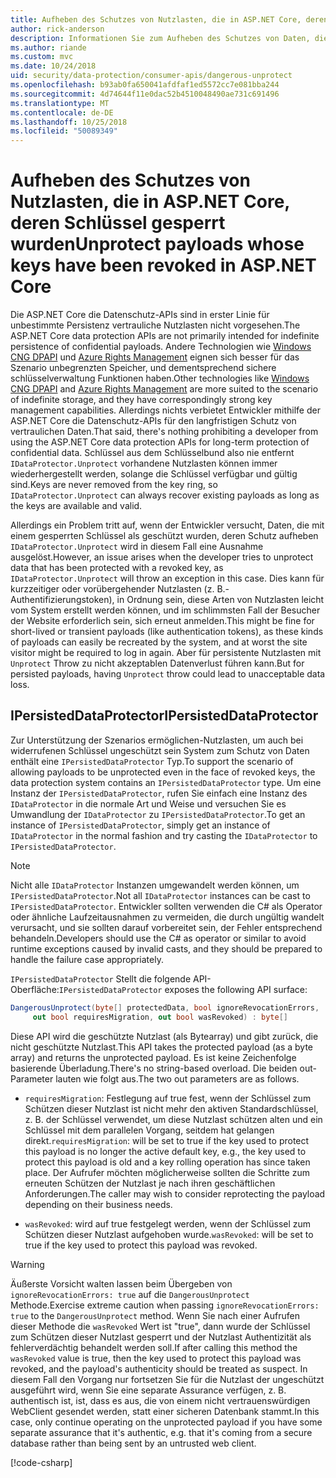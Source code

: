 ```yaml
---
title: Aufheben des Schutzes von Nutzlasten, die in ASP.NET Core, deren Schlüssel gesperrt wurden
author: rick-anderson
description: Informationen Sie zum Aufheben des Schutzes von Daten, die mit den Schlüsseln, die seit, in einer ASP.NET Core-app gesperrt wurden geschützt.
ms.author: riande
ms.custom: mvc
ms.date: 10/24/2018
uid: security/data-protection/consumer-apis/dangerous-unprotect
ms.openlocfilehash: b93ab0fa650041afdfaf1ed5572cc7e081bba244
ms.sourcegitcommit: 4d74644f11e0dac52b4510048490ae731c691496
ms.translationtype: MT
ms.contentlocale: de-DE
ms.lasthandoff: 10/25/2018
ms.locfileid: "50089349"
---
```

# <a name="unprotect-payloads-whose-keys-have-been-revoked-in-aspnet-core"></a><span data-ttu-id="45983-103">Aufheben des Schutzes von Nutzlasten, die in ASP.NET Core, deren Schlüssel gesperrt wurden</span><span class="sxs-lookup"><span data-stu-id="45983-103">Unprotect payloads whose keys have been revoked in ASP.NET Core</span></span>


<a name="data-protection-consumer-apis-dangerous-unprotect"></a>

<span data-ttu-id="45983-104">Die ASP.NET Core die Datenschutz-APIs sind in erster Linie für unbestimmte Persistenz vertrauliche Nutzlasten nicht vorgesehen.</span><span class="sxs-lookup"><span data-stu-id="45983-104">The ASP.NET Core data protection APIs are not primarily intended for indefinite persistence of confidential payloads.</span></span> <span data-ttu-id="45983-105">Andere Technologien wie [Windows CNG DPAPI](https://msdn.microsoft.com/library/windows/desktop/hh706794%28v=vs.85%29.aspx) und [Azure Rights Management](/rights-management/) eignen sich besser für das Szenario unbegrenzten Speicher, und dementsprechend sichere schlüsselverwaltung Funktionen haben.</span><span class="sxs-lookup"><span data-stu-id="45983-105">Other technologies like [Windows CNG DPAPI](https://msdn.microsoft.com/library/windows/desktop/hh706794%28v=vs.85%29.aspx) and [Azure Rights Management](/rights-management/) are more suited to the scenario of indefinite storage, and they have correspondingly strong key management capabilities.</span></span> <span data-ttu-id="45983-106">Allerdings nichts verbietet Entwickler mithilfe der ASP.NET Core die Datenschutz-APIs für den langfristigen Schutz von vertraulichen Daten.</span><span class="sxs-lookup"><span data-stu-id="45983-106">That said, there's nothing prohibiting a developer from using the ASP.NET Core data protection APIs for long-term protection of confidential data.</span></span> <span data-ttu-id="45983-107">Schlüssel aus dem Schlüsselbund also nie entfernt `IDataProtector.Unprotect` vorhandene Nutzlasten können immer wiederhergestellt werden, solange die Schlüssel verfügbar und gültig sind.</span><span class="sxs-lookup"><span data-stu-id="45983-107">Keys are never removed from the key ring, so `IDataProtector.Unprotect` can always recover existing payloads as long as the keys are available and valid.</span></span>

<span data-ttu-id="45983-108">Allerdings ein Problem tritt auf, wenn der Entwickler versucht, Daten, die mit einem gesperrten Schlüssel als geschützt wurden, deren Schutz aufheben `IDataProtector.Unprotect` wird in diesem Fall eine Ausnahme ausgelöst.</span><span class="sxs-lookup"><span data-stu-id="45983-108">However, an issue arises when the developer tries to unprotect data that has been protected with a revoked key, as `IDataProtector.Unprotect` will throw an exception in this case.</span></span> <span data-ttu-id="45983-109">Dies kann für kurzzeitiger oder vorübergehender Nutzlasten (z. B.-Authentifizierungstoken), in Ordnung sein, diese Arten von Nutzlasten leicht vom System erstellt werden können, und im schlimmsten Fall der Besucher der Website erforderlich sein, sich erneut anmelden.</span><span class="sxs-lookup"><span data-stu-id="45983-109">This might be fine for short-lived or transient payloads (like authentication tokens), as these kinds of payloads can easily be recreated by the system, and at worst the site visitor might be required to log in again.</span></span> <span data-ttu-id="45983-110">Aber für persistente Nutzlasten mit `Unprotect` Throw zu nicht akzeptablen Datenverlust führen kann.</span><span class="sxs-lookup"><span data-stu-id="45983-110">But for persisted payloads, having `Unprotect` throw could lead to unacceptable data loss.</span></span>

## <a name="ipersisteddataprotector"></a><span data-ttu-id="45983-111">IPersistedDataProtector</span><span class="sxs-lookup"><span data-stu-id="45983-111">IPersistedDataProtector</span></span>

<span data-ttu-id="45983-112">Zur Unterstützung der Szenarios ermöglichen-Nutzlasten, um auch bei widerrufenen Schlüssel ungeschützt sein System zum Schutz von Daten enthält eine `IPersistedDataProtector` Typ.</span><span class="sxs-lookup"><span data-stu-id="45983-112">To support the scenario of allowing payloads to be unprotected even in the face of revoked keys, the data protection system contains an `IPersistedDataProtector` type.</span></span> <span data-ttu-id="45983-113">Um eine Instanz der `IPersistedDataProtector`, rufen Sie einfach eine Instanz des `IDataProtector` in die normale Art und Weise und versuchen Sie es Umwandlung der `IDataProtector` zu `IPersistedDataProtector`.</span><span class="sxs-lookup"><span data-stu-id="45983-113">To get an instance of `IPersistedDataProtector`, simply get an instance of `IDataProtector` in the normal fashion and try casting the `IDataProtector` to `IPersistedDataProtector`.</span></span>

> [!NOTE]
> <span data-ttu-id="45983-114">Nicht alle `IDataProtector` Instanzen umgewandelt werden können, um `IPersistedDataProtector`.</span><span class="sxs-lookup"><span data-stu-id="45983-114">Not all `IDataProtector` instances can be cast to `IPersistedDataProtector`.</span></span> <span data-ttu-id="45983-115">Entwickler sollten verwenden die C# als Operator oder ähnliche Laufzeitausnahmen zu vermeiden, die durch ungültig wandelt verursacht, und sie sollten darauf vorbereitet sein, der Fehler entsprechend behandeln.</span><span class="sxs-lookup"><span data-stu-id="45983-115">Developers should use the C# as operator or similar to avoid runtime exceptions caused by invalid casts, and they should be prepared to handle the failure case appropriately.</span></span>

<span data-ttu-id="45983-116">`IPersistedDataProtector` Stellt die folgende API-Oberfläche:</span><span class="sxs-lookup"><span data-stu-id="45983-116">`IPersistedDataProtector` exposes the following API surface:</span></span>

```csharp
DangerousUnprotect(byte[] protectedData, bool ignoreRevocationErrors,
     out bool requiresMigration, out bool wasRevoked) : byte[]
```

<span data-ttu-id="45983-117">Diese API wird die geschützte Nutzlast (als Bytearray) und gibt zurück, die nicht geschützte Nutzlast.</span><span class="sxs-lookup"><span data-stu-id="45983-117">This API takes the protected payload (as a byte array) and returns the unprotected payload.</span></span> <span data-ttu-id="45983-118">Es ist keine Zeichenfolge basierende Überladung.</span><span class="sxs-lookup"><span data-stu-id="45983-118">There's no string-based overload.</span></span> <span data-ttu-id="45983-119">Die beiden out-Parameter lauten wie folgt aus.</span><span class="sxs-lookup"><span data-stu-id="45983-119">The two out parameters are as follows.</span></span>

* <span data-ttu-id="45983-120">`requiresMigration`: Festlegung auf true fest, wenn der Schlüssel zum Schützen dieser Nutzlast ist nicht mehr den aktiven Standardschlüssel, z. B. der Schlüssel verwendet, um diese Nutzlast schützen alten und ein Schlüssel mit dem parallelen Vorgang, seitdem hat gelangen direkt.</span><span class="sxs-lookup"><span data-stu-id="45983-120">`requiresMigration`: will be set to true if the key used to protect this payload is no longer the active default key, e.g., the key used to protect this payload is old and a key rolling operation has since taken place.</span></span> <span data-ttu-id="45983-121">Der Aufrufer möchten möglicherweise sollten die Schritte zum erneuten Schützen der Nutzlast je nach ihren geschäftlichen Anforderungen.</span><span class="sxs-lookup"><span data-stu-id="45983-121">The caller may wish to consider reprotecting the payload depending on their business needs.</span></span>

* <span data-ttu-id="45983-122">`wasRevoked`: wird auf true festgelegt werden, wenn der Schlüssel zum Schützen dieser Nutzlast aufgehoben wurde.</span><span class="sxs-lookup"><span data-stu-id="45983-122">`wasRevoked`: will be set to true if the key used to protect this payload was revoked.</span></span>

>[!WARNING]
> <span data-ttu-id="45983-123">Äußerste Vorsicht walten lassen beim Übergeben von `ignoreRevocationErrors: true` auf die `DangerousUnprotect` Methode.</span><span class="sxs-lookup"><span data-stu-id="45983-123">Exercise extreme caution when passing `ignoreRevocationErrors: true` to the `DangerousUnprotect` method.</span></span> <span data-ttu-id="45983-124">Wenn Sie nach einer Aufrufen dieser Methode die `wasRevoked` Wert ist "true", dann wurde der Schlüssel zum Schützen dieser Nutzlast gesperrt und der Nutzlast Authentizität als fehlerverdächtig behandelt werden soll.</span><span class="sxs-lookup"><span data-stu-id="45983-124">If after calling this method the `wasRevoked` value is true, then the key used to protect this payload was revoked, and the payload's authenticity should be treated as suspect.</span></span> <span data-ttu-id="45983-125">In diesem Fall den Vorgang nur fortsetzen Sie für die Nutzlast der ungeschützt ausgeführt wird, wenn Sie eine separate Assurance verfügen, z. B. authentisch ist, ist, dass es aus, die von einem nicht vertrauenswürdigen WebClient gesendet werden, statt einer sicheren Datenbank stammt.</span><span class="sxs-lookup"><span data-stu-id="45983-125">In this case, only continue operating on the unprotected payload if you have some separate assurance that it's authentic, e.g. that it's coming from a secure database rather than being sent by an untrusted web client.</span></span>

[!code-csharp[](dangerous-unprotect/samples/dangerous-unprotect.cs)]
